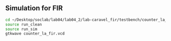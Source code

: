 
## Simulation for FIR
```sh
cd ~/Desktop/soclab/lab04/lab04_2/lab-caravel_fir/testbench/counter_la_fir
source run_clean
source run_sim
gtkwave counter_la_fir.vcd
```
